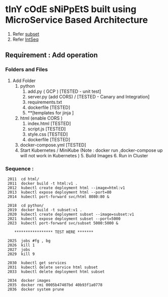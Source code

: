 # tInY cOdE sNiPpEtS built using MicroService Based Architecture 
1. Refer [subset](https://github.com/j-thepac/Python_snippets/tree/master/Subset)
2. Refer [IntSeq](https://github.com/j-thepac/Python_snippets/tree/master/IntSeq)

## Requirement : Add operation
### Folders and Files
 1. Add Folder
	 1. python
		 1. add.py ( GCP ) [TESTED - unit test]
		 2. server.py	(add CORS) / [TESTED - Canary and Integration]
		 3. requirements.txt
		 4. dockerfile	[TESTED]
		 5. **[templates for jinja ]
	 2. html (enable CORS )
		 1. index.html [TESTED]
		 2. script.js [TESTED]
		 3. style.css [TESTED]
		 4. dockerfile [TESTED]
	 3. docker-compose.yml [TESTED] 
  	 4. Start Kubernetes / MiniKube (Note : docker run ,docker-compose up will not work in Kubernetes )
    	 5. Build Images
      	 6. Run in Cluster  

### Sequence :

	 2011  cd html/
	 2011  docker build -t html:v1 .
	 2012  kubectl create deployment html --image=html:v1
	 2013  kubectl expose deployment html --port=80
	 2014  kubectl port-forward svc/html 8080:80 &

	 2018  cd python/
	 2019  docker build -t subset:v1 .
	 2020  kubectl create deployment subset --image=subset:v1
	 2021  kubectl expose deployment subset --port=5000
	 2023  kubectl port-forward svc/subset 5000:5000 &

  		***************** TEST HERE *******
	
	 2025  jobs #fg , bg
	 2026  kill 1
	 2027  jobs
	 2029  kill 9
  
	 2030  kubectl get services
	 2031  kubectl delete service html subset
	 2033  kubectl delete deployment html subset
  
	 2034  docker images
	 2035  docker rmi 0005b47407bd 40b93f1a0778
	 2036  docker system prune


